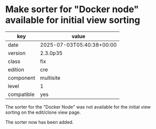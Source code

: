 [//]: # (werk v2)
# Make sorter for "Docker node" available for initial view sorting

key        | value
---------- | ---
date       | 2025-07-03T05:40:38+00:00
version    | 2.3.0p35
class      | fix
edition    | cre
component  | multisite
level      | 1
compatible | yes

The sorter for the "Docker Node" was not available for the initial view sorting on the edit/clone view page.

The sorter now has been added.
